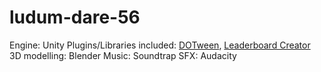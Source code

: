 # ludum-dare-56

Engine: Unity
Plugins/Libraries included: [DOTween](https://dotween.demigiant.com), [Leaderboard Creator](https://danqzq.itch.io/leaderboard-creator-v3)
3D modelling: Blender
Music: Soundtrap
SFX: Audacity
